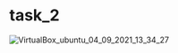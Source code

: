 # task_2


![VirtualBox_ubuntu_04_09_2021_13_34_27](https://user-images.githubusercontent.com/51789521/132093023-db5ec3d5-277e-44cd-a18f-67ac89550192.png)
